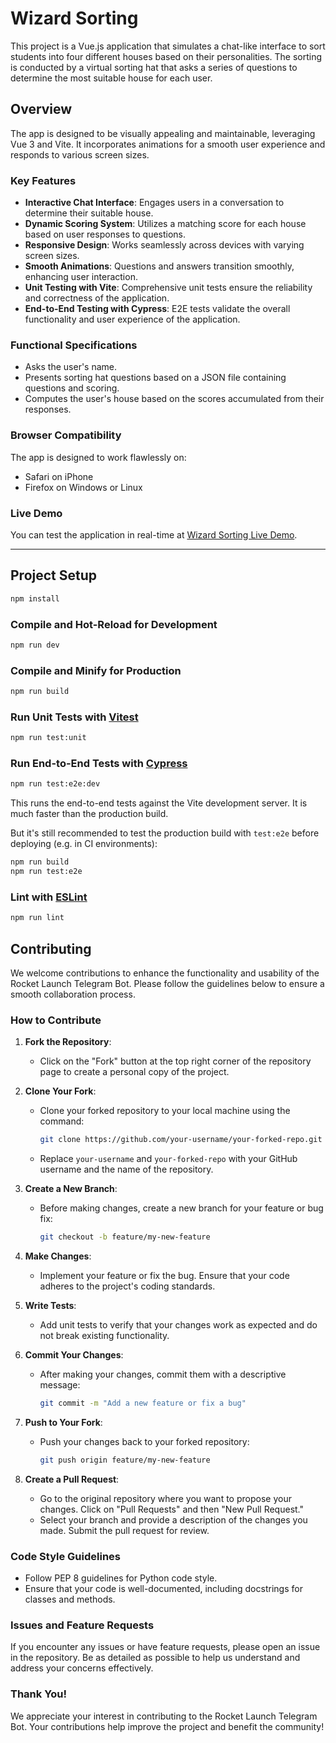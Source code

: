 # Wizard Sorting

This project is a Vue.js application that simulates a chat-like interface to sort students into four different houses based on their personalities. The sorting is conducted by a virtual sorting hat that asks a series of questions to determine the most suitable house for each user.

## Overview

The app is designed to be visually appealing and maintainable, leveraging Vue 3 and Vite. It incorporates animations for a smooth user experience and responds to various screen sizes.

### Key Features
- **Interactive Chat Interface**: Engages users in a conversation to determine their suitable house.
- **Dynamic Scoring System**: Utilizes a matching score for each house based on user responses to questions.
- **Responsive Design**: Works seamlessly across devices with varying screen sizes.
- **Smooth Animations**: Questions and answers transition smoothly, enhancing user interaction.
- **Unit Testing with Vite**: Comprehensive unit tests ensure the reliability and correctness of the application.
- **End-to-End Testing with Cypress**: E2E tests validate the overall functionality and user experience of the application.

### Functional Specifications
- Asks the user's name.
- Presents sorting hat questions based on a JSON file containing questions and scoring.
- Computes the user's house based on the scores accumulated from their responses.

### Browser Compatibility
The app is designed to work flawlessly on:
- Safari on iPhone
- Firefox on Windows or Linux

### Live Demo
You can test the application in real-time at [Wizard Sorting Live Demo](https://wizard-sorting.onrender.com/chat).

---

## Project Setup

```sh
npm install
```

### Compile and Hot-Reload for Development

```sh
npm run dev
```

### Compile and Minify for Production

```sh
npm run build
```

### Run Unit Tests with [Vitest](https://vitest.dev/)

```sh
npm run test:unit
```

### Run End-to-End Tests with [Cypress](https://www.cypress.io/)

```sh
npm run test:e2e:dev
```

This runs the end-to-end tests against the Vite development server.
It is much faster than the production build.

But it's still recommended to test the production build with `test:e2e` before deploying (e.g. in CI environments):

```sh
npm run build
npm run test:e2e
```

### Lint with [ESLint](https://eslint.org/)

```sh
npm run lint
```


## Contributing

We welcome contributions to enhance the functionality and usability of the Rocket Launch Telegram Bot. Please follow the guidelines below to ensure a smooth collaboration process.

### How to Contribute

1. **Fork the Repository**:
    - Click on the "Fork" button at the top right corner of the repository page to create a personal copy of the project.

2. **Clone Your Fork**:
    - Clone your forked repository to your local machine using the command:
      ```bash
      git clone https://github.com/your-username/your-forked-repo.git
      ```
    - Replace `your-username` and `your-forked-repo` with your GitHub username and the name of the repository.

3. **Create a New Branch**:
    - Before making changes, create a new branch for your feature or bug fix:
      ```bash
      git checkout -b feature/my-new-feature
      ```

4. **Make Changes**:
    - Implement your feature or fix the bug. Ensure that your code adheres to the project's coding standards.

5. **Write Tests**:
    - Add unit tests to verify that your changes work as expected and do not break existing functionality.

6. **Commit Your Changes**:
    - After making your changes, commit them with a descriptive message:
      ```bash
      git commit -m "Add a new feature or fix a bug"
      ```

7. **Push to Your Fork**:
    - Push your changes back to your forked repository:
      ```bash
      git push origin feature/my-new-feature
      ```

8. **Create a Pull Request**:
    - Go to the original repository where you want to propose your changes. Click on "Pull Requests" and then "New Pull Request."
    - Select your branch and provide a description of the changes you made. Submit the pull request for review.

### Code Style Guidelines

- Follow PEP 8 guidelines for Python code style.
- Ensure that your code is well-documented, including docstrings for classes and methods.

### Issues and Feature Requests

If you encounter any issues or have feature requests, please open an issue in the repository. Be as detailed as possible to help us understand and address your concerns effectively.

### Thank You!

We appreciate your interest in contributing to the Rocket Launch Telegram Bot. Your contributions help improve the project and benefit the community!

